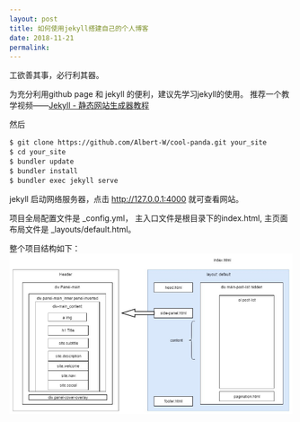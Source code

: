 ```yaml
---
layout: post
title: 如何使用jekyll搭建自己的个人博客
date: 2018-11-21
permalink: 
---
```


工欲善其事，必行利其器。

为充分利用github page 和 jekyll 的便利，建议先学习jekyll的使用。
推荐一个教学视频——[Jekyll - 静态网站生成器教程](https://www.bilibili.com/video/av25864819/)

然后

```bash
$ git clone https://github.com/Albert-W/cool-panda.git your_site
$ cd your_site
$ bundler update
$ bundler install
$ bundler exec jekyll serve
```
jekyll 启动网络服务器，点击 http://127.0.0.1:4000 就可查看网站。

项目全局配置文件是 _config.yml， 主入口文件是根目录下的index.html, 主页面布局文件是 _layouts/default.html。

整个项目结构如下：
![](/assets/images/jekyll-architecture.jpg)


